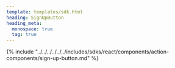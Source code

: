 ```yaml
---
template: templates/sdk.html
heading: SignUpButton
heading_meta:
  monospace: true
  tag: true
---
```

{% include "../../../../../../includes/sdks/react/components/action-components/sign-up-button.md" %}
